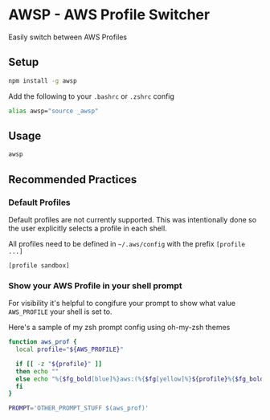 # AWSP - AWS Profile Switcher

Easily switch between AWS Profiles

## Setup

```sh
npm install -g awsp
```

Add the following to your `.bashrc` or `.zshrc` config
```sh
alias awsp="source _awsp"
```

## Usage
```sh
awsp
```

## Recommended Practices

### Default Profiles
Default profiles are not currently supported. This was intentionally done so the user explicitly selects a profile in each shell.

All profiles need to be defined in `~/.aws/config` with the prefix `[profile ...]`

```
[profile sandbox]
```

### Show your AWS Profile in your shell prompt
For visibility it's helpful to congifure your prompt to show what value `AWS_PROFILE` your shell is set to.

Here's a sample of my zsh prompt config using oh-my-zsh themes

```sh
function aws_prof {
  local profile="${AWS_PROFILE}"

  if [[ -z "${profile}" ]]
  then echo ""
  else echo "%{$fg_bold[blue]%}aws:(%{$fg[yellow]%}${profile}%{$fg_bold[blue]%})%{$reset_color%} "
  fi
}
```

```sh
PROMPT='OTHER_PROMPT_STUFF $(aws_prof)'
```